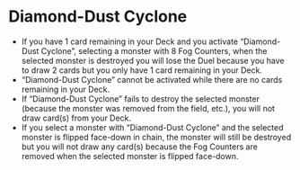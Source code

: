 # Diamond-Dust Cyclone

*   If you have 1 card remaining in your Deck and you activate “Diamond-Dust Cyclone”, selecting a monster with 8 Fog Counters, when the selected monster is destroyed you will lose the Duel because you have to draw 2 cards but you only have 1 card remaining in your Deck.
*   “Diamond-Dust Cyclone” cannot be activated while there are no cards remaining in your Deck.
*   If “Diamond-Dust Cyclone” fails to destroy the selected monster (because the monster was removed from the field, etc.), you will not draw card(s) from your Deck.
*   If you select a monster with “Diamond-Dust Cyclone” and the selected monster is flipped face-down in chain, the monster will still be destroyed but you will not draw any card(s) because the Fog Counters are removed when the selected monster is flipped face-down.
